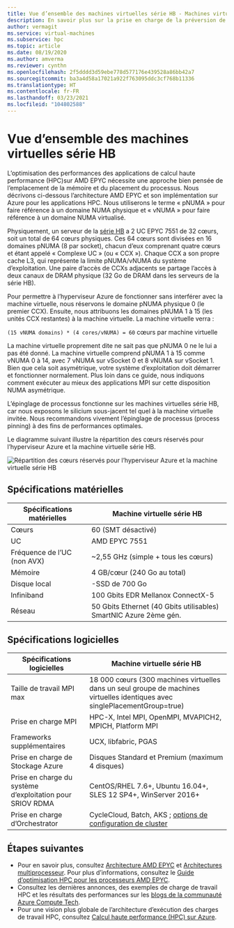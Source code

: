 ```yaml
---
title: Vue d’ensemble des machines virtuelles série HB - Machines virtuelles Azure | Microsoft Docs
description: En savoir plus sur la prise en charge de la préversion de la taille de machine virtuelle série HB dans Azure.
author: vermagit
ms.service: virtual-machines
ms.subservice: hpc
ms.topic: article
ms.date: 08/19/2020
ms.author: amverma
ms.reviewer: cynthn
ms.openlocfilehash: 2f5dddd3d59ebe778d577176e439528a86bb42a7
ms.sourcegitcommit: ba3a4d58a17021a922f763095ddc3cf768b11336
ms.translationtype: HT
ms.contentlocale: fr-FR
ms.lasthandoff: 03/23/2021
ms.locfileid: "104802588"
---
```

# <a name="hb-series-virtual-machines-overview"></a>Vue d’ensemble des machines virtuelles série HB

L’optimisation des performances des applications de calcul haute performance (HPC)sur AMD EPYC nécessite une approche bien pensée de l’emplacement de la mémoire et du placement du processus. Nous décrivons ci-dessous l’architecture AMD EPYC et son implémentation sur Azure pour les applications HPC. Nous utiliserons le terme « pNUMA » pour faire référence à un domaine NUMA physique et « vNUMA » pour faire référence à un domaine NUMA virtualisé.

Physiquement, un serveur de la [série HB](../../hb-series.md) a 2 UC EPYC 7551 de 32 cœurs, soit un total de 64 cœurs physiques. Ces 64 cœurs sont divisées en 16 domaines pNUMA (8 par socket), chacun d’eux comprenant quatre cœurs et étant appelé « Complexe UC » (ou « CCX »). Chaque CCX a son propre cache L3, qui représente la limite pNUMA/vNUMA du système d’exploitation. Une paire d’accès de CCXs adjacents se partage l’accès à deux canaux de DRAM physique (32 Go de DRAM dans les serveurs de la série HB).

Pour permettre à l’hyperviseur Azure de fonctionner sans interférer avec la machine virtuelle, nous réservons le domaine pNUMA physique 0 (le premier CCX). Ensuite, nous attribuons les domaines pNUMA 1 à 15 (les unités CCX restantes) à la machine virtuelle. La machine virtuelle verra :

`(15 vNUMA domains) * (4 cores/vNUMA) = 60` cœurs par machine virtuelle

La machine virtuelle proprement dite ne sait pas que pNUMA 0 ne le lui a pas été donné. La machine virtuelle comprend pNUMA 1 à 15 comme vNUMA 0 à 14, avec 7 vNUMA sur vSocket 0 et 8 vNUMA sur vSocket 1. Bien que cela soit asymétrique, votre système d’exploitation doit démarrer et fonctionner normalement. Plus loin dans ce guide, nous indiquons comment exécuter au mieux des applications MPI sur cette disposition NUMA asymétrique.

L’épinglage de processus fonctionne sur les machines virtuelles série HB, car nous exposons le silicium sous-jacent tel quel à la machine virtuelle invitée. Nous recommandons vivement l’épinglage de processus (process pinning) à des fins de performances optimales.

Le diagramme suivant illustre la répartition des cœurs réservés pour l’hyperviseur Azure et la machine virtuelle série HB.

![Répartition des cœurs réservés pour l’hyperviseur Azure et la machine virtuelle série HB](./media/architecture/hb-segregation-cores.png)

## <a name="hardware-specifications"></a>Spécifications matérielles

| Spécifications matérielles                | Machine virtuelle série HB                     |
|----------------------------------|----------------------------------|
| Cœurs                            | 60 (SMT désactivé)                |
| UC                              | AMD EPYC 7551                    |
| Fréquence de l’UC (non AVX)          | ~2,55 GHz (simple + tous les cœurs)   |
| Mémoire                           | 4 GB/cœur (240 Go au total)         |
| Disque local                       | -SSD de 700 Go                       |
| Infiniband                       | 100 Gbits EDR Mellanox ConnectX-5 |
| Réseau                          | 50 Gbits Ethernet (40 Gbits utilisables) SmartNIC Azure 2ème gén. |

## <a name="software-specifications"></a>Spécifications logicielles

| Spécifications logicielles           |Machine virtuelle série HB           |
|-----------------------------|-----------------------|
| Taille de travail MPI max            | 18 000 cœurs (300 machines virtuelles dans un seul groupe de machines virtuelles identiques avec singlePlacementGroup=true)  |
| Prise en charge MPI                 | HPC-X, Intel MPI, OpenMPI, MVAPICH2, MPICH, Platform MPI  |
| Frameworks supplémentaires       | UCX, libfabric, PGAS |
| Prise en charge de Stockage Azure       | Disques Standard et Premium (maximum 4 disques) |
| Prise en charge du système d’exploitation pour SRIOV RDMA   | CentOS/RHEL 7.6+, Ubuntu 16.04+, SLES 12 SP4+, WinServer 2016+  |
| Prise en charge d’Orchestrator        | CycleCloud, Batch, AKS ; [options de configuration de cluster](../../sizes-hpc.md#cluster-configuration-options) |

## <a name="next-steps"></a>Étapes suivantes

- Pour en savoir plus, consultez [Architecture AMD EPYC](https://bit.ly/2Epv3kC) et [Architectures multiprocesseur](https://bit.ly/2GpQIMb). Pour plus d’informations, consultez le [Guide d’optimisation HPC pour les processeurs AMD EPYC](https://bit.ly/2T3AWZ9).
- Consultez les dernières annonces, des exemples de charge de travail HPC et les résultats des performances sur les [blogs de la communauté Azure Compute Tech](https://techcommunity.microsoft.com/t5/azure-compute/bg-p/AzureCompute).
- Pour une vision plus globale de l’architecture d’exécution des charges de travail HPC, consultez [Calcul haute performance (HPC) sur Azure](/azure/architecture/topics/high-performance-computing/).

